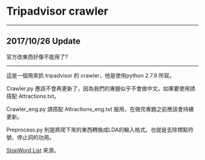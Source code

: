 # Tripadvisor crawler

-------

## 2017/10/26 Update

官方改東西好像不能用了?

-------

這是一個用來抓 tripadvisor 的 crawler，他是使用python 2.7.9 所寫。

Crawler.py 應該不會再更新了，因為我們的專題似乎不會做中文。如果要使用請搭配 Attractions.txt。

Crawler_eng.py 請搭配 Attractions_eng.txt 服用，在做完專題之前應該會持續更新。

Preprocess.py 則是將爬下來的東西轉換成LDA的輸入格式。也就是去除標點符號、停止詞的功用。

[StopWord List](http://xpo6.com/list-of-english-stop-words/) 來源。
